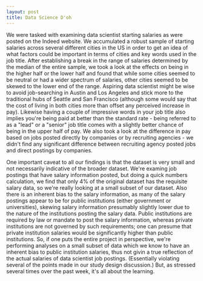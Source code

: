 ```yaml
---
layout: post
title: Data Science D'oh
---
```


We were tasked with examining data scientist starting salaries as were posted on the Indeed website.  We accumulated a robust sample of starting salaries across several different cities in the US in order to get an idea of what factors could be important in terms of cities and key words used in the job title.  After establishing a break in the range of salaries determined by the median of the entire sample, we took a look at the effects on being in the higher half or the lower half and found that while some cities seemed to be neutral or had a wider spectrum of salaries, other cities seemed to be skewed to the lower end of the range.  Aspiring data scientist might be wise to avoid job-searching in Austin and Los Angeles and stick more to the traditional hubs of Seattle and San Francisco (although some would say that the cost of living in both cities more than offset any perceived increase in pay).  Likewise having a couple of impressive words in your job title also implies you're being paid at better than the standard rate - being referred to as a "lead" or a "senior" job title comes with a slightly better chance of being in the upper half of pay.  We also took a look at the difference in pay based on jobs posted directly by companies or by recruiting agencies - we didn't find any significant difference between recruiting agency posted jobs and direct postings by companies.  

One important caveat to all our findings is that the dataset is very small and not necessarily indicative of the broader dataset.  We're examing job postings that have salary information posted, but doing a quick numbers calculation, we find that only 4% of the original dataset has the requisite salary data, so we're really looking at a small subset of our dataset.  Also there is an inherent bias to the salary information, as many of the salary postings appear to be for public institutions (either government or universities), skewing salary information presumably slightly lower due to the nature of the institutions posting the salary data.  Public institutions are required by law or mandate to post the salary information, whereas private institutions are not governed by such requirements; one can presume that private institution salaries would be significantly higher than public institutions.  So, if one puts the entire project in perspective, we're performing analyses on a small subset of data which we know to have an inherent bias to public institution salaries, thus not givin a true reflection of the actual salaries of data scientist job postings.  (Essentially violating several of the points made in our study design discussion.)  But, as stressed several times over the past week, it's all about the learning.  

